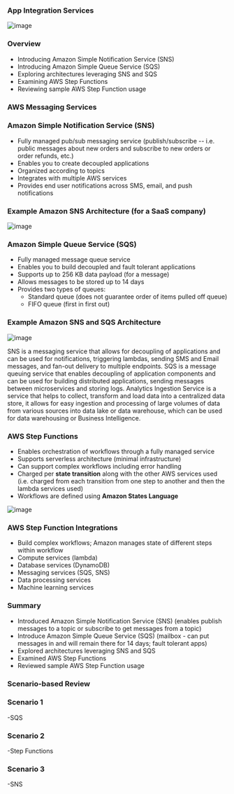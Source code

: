 ### App Integration Services

![image](https://user-images.githubusercontent.com/114364831/213784049-bb20ebc4-00b8-4801-85b6-9e77230accdd.png)

### Overview

* Introducing Amazon Simple Notification Service (SNS)
* Introducing Amazon Simple Queue Service (SQS)
* Exploring architectures leveraging SNS and SQS
* Examining AWS Step Functions
* Reviewing sample AWS Step Function usage

### AWS Messaging Services

### Amazon Simple Notification Service (SNS)

* Fully managed pub/sub messaging service (publish/subscribe -- i.e. public messages about new orders and subscribe to new orders or order refunds, etc.)
* Enables you to create decoupled applications 
* Organized according to topics
* Integrates with multiple AWS services
* Provides end user notifications across SMS, email, and push notifications

### Example Amazon SNS Architecture (for a SaaS company)

![image](https://user-images.githubusercontent.com/114364831/213788328-4a8ff274-9ba9-44f0-83df-238740a5fba8.png)

### Amazon Simple Queue Service (SQS)
* Fully managed message queue service
* Enables you to build decoupled and fault tolerant applications
* Supports up to 256 KB data payload (for a message)
* Allows messages to be stored up to 14 days
* Provides two types of queues:
    * Standard queue (does not guarantee order of items pulled off queue)
    * FIFO queue (first in first out)

### Example Amazon SNS and SQS Architecture

![image](https://user-images.githubusercontent.com/114364831/213790868-b983041b-54c7-4ffe-89c1-db747821b7e7.png)

SNS is a messaging service that allows for decoupling of applications and can be used for notifications, triggering lambdas, sending SMS and Email messages, and fan-out delivery to multiple endpoints. SQS is a message queuing service that enables decoupling of application components and can be used for building distributed applications, sending messages between microservices and storing logs. Analytics Ingestion Service is a service that helps to collect, transform and load data into a centralized data store, it allows for easy ingestion and processing of large volumes of data from various sources into data lake or data warehouse, which can be used for data warehousing or Business Intelligence.

### AWS Step Functions

* Enables orchestration of workflows through a fully managed service
* Supports serverless architecture (minimal infrastructure)
* Can support complex workflows including error handling
* Charged per **state transition** along with the other AWS services used (i.e. charged from each transition from one step to another and then the lambda services used)
* Workflows are defined using **Amazon States Language**

![image](https://user-images.githubusercontent.com/114364831/213812513-b4cbcda6-0ac4-40fc-a3d0-cb2e029e4eea.png)

### AWS Step Function Integrations

* Build complex workflows; Amazon manages state of different steps within workflow
* Compute services (lambda)
* Database services (DynamoDB)
* Messaging services (SQS, SNS)
* Data processing services
* Machine learning services

### Summary

* Introduced Amazon Simple Notification Service (SNS) (enables publish messages to a topic or subscribe to get messages from a topic)
* Introduce Amazon Simple Queue Service (SQS) (mailbox - can put messages in and will remain there for 14 days; fault tolerant apps)
* Explored architectures leveraging SNS and SQS
* Examined AWS Step Functions
* Reviewed sample AWS Step Function usage

### Scenario-based Review

### Scenario 1

-SQS

### Scenario 2

-Step Functions

### Scenario 3

-SNS
